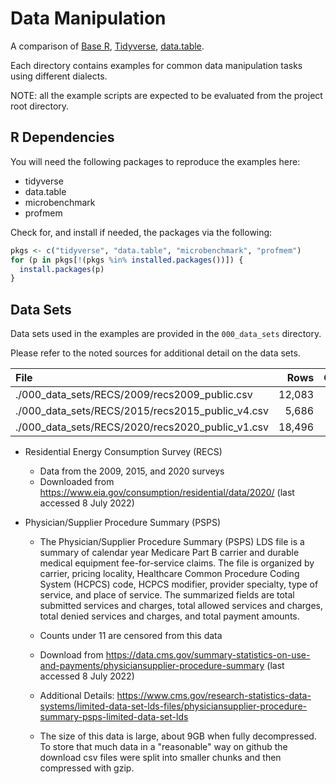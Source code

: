 # Data Manipulation
A comparison of [Base R](https://www.r-project.org/),
[Tidyverse](https://www.tidyverse.org),
[data.table](https://rdatatable.gitlab.io/data.table/).

Each directory contains examples for common data manipulation tasks using
different dialects.

NOTE: all the example scripts are expected to be evaluated from the project
root directory.

## R Dependencies

You will need the following packages to reproduce the examples here:
* tidyverse
* data.table
* microbenchmark
* profmem

Check for, and install if needed, the packages via the following:

```r
pkgs <- c("tidyverse", "data.table", "microbenchmark", "profmem")
for (p in pkgs[!(pkgs %in% installed.packages())]) {
  install.packages(p)
}
```

## Data Sets

Data sets used in the examples are provided in the `000_data_sets` directory.

Please refer to the noted sources for additional detail on the data sets.

| File                                             | Rows   | Columns | 
| :----------------------------------------------- | -----: | ------: | 
| ./000_data_sets/RECS/2009/recs2009_public.csv    | 12,083 | 940     | 
| ./000_data_sets/RECS/2015/recs2015_public_v4.csv |  5,686 | 759     | 
| ./000_data_sets/RECS/2020/recs2020_public_v1.csv | 18,496 | 601     | 

* Residential Energy Consumption Survey (RECS)
    * Data from the 2009, 2015, and 2020 surveys
    * Downloaded from https://www.eia.gov/consumption/residential/data/2020/
        (last accessed 8 July 2022)

* Physician/Supplier Procedure Summary (PSPS)
    * The Physician/Supplier Procedure Summary (PSPS) LDS file is a summary of
      calendar year Medicare Part B carrier and durable medical equipment
      fee-for-service claims. The file is organized by carrier, pricing
      locality, Healthcare Common Procedure Coding System (HCPCS) code, HCPCS
      modifier, provider specialty, type of service, and place of service. The
      summarized fields are total submitted services and charges, total allowed
      services and charges, total denied services and charges, and total payment
      amounts.
    * Counts under 11 are censored from this data
    * Download from https://data.cms.gov/summary-statistics-on-use-and-payments/physiciansupplier-procedure-summary
      (last accessed 8 July 2022)
    * Additional Details: https://www.cms.gov/research-statistics-data-systems/limited-data-set-lds-files/physiciansupplier-procedure-summary-psps-limited-data-set-lds

    * The size of this data is large, about 9GB when fully decompressed.  To
        store that much data in a "reasonable" way on github the download csv
        files were split into smaller chunks and then compressed with gzip.


